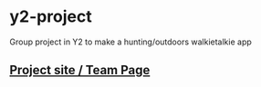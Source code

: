 # y2-project

Group project in Y2 to make a hunting/outdoors walkietalkie app

## [Project site / Team Page](https://transmission-project.github.io/y2-project/)
